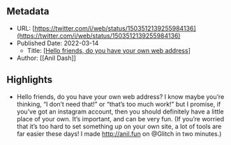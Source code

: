 ## Metadata
* URL: [https://twitter.com/i/web/status/1503512139255984136](https://twitter.com/i/web/status/1503512139255984136)
* Published Date: 2022-03-14
    * Title: [[Hello friends, do you have your own web address]]
* Author: [[Anil Dash]]

## Highlights
* Hello friends, do you have your own web address? I know maybe you’re thinking, “I don’t need that!” or “that’s too much work!” but I promise, if you’ve got an instagram account, then you should definitely have a little place of your own. It’s important, and can be very fun. (If you’re worried that it’s too hard to set something up on your own site, a lot of tools are far easier these days! I made http://anil.fun on @Glitch in two minutes.)

[//begin]: # "Autogenerated link references for markdown compatibility"
[Hello friends, do you have your own web address]: <../Readwise/Tweets/Hello friends, do you have your own web address> "Hello friends, do you have your own web address"
[//end]: # "Autogenerated link references"